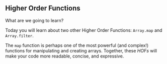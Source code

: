 ## Higher Order Functions

What are we going to learn?

Today you will learn about two other Higher Order Functions: `Array.map` and `Array.filter`.

The `map` function is perhaps one of the most powerful (and complex!) functions for manipulating and creating arrays. Together, these *HOFs* will make your code more readable, concise, and expressive.